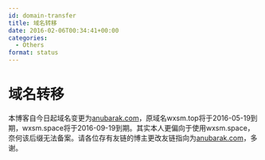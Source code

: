 ```yaml
---
id: domain-transfer
title: 域名转移
date: 2016-02-06T00:34:41+00:00
categories:
  - Others
format: status
---
```


# 域名转移

本博客自今日起域名变更为[anubarak.com](http://anubarak.com)，原域名wxsm.top将于2016-05-19到期，wxsm.space将于2016-09-19到期。其实本人更偏向于使用wxsm.space，奈何该后缀无法备案。请各位存有友链的博主更改友链指向为[anubarak.com](http://anubarak.com)，多谢。
